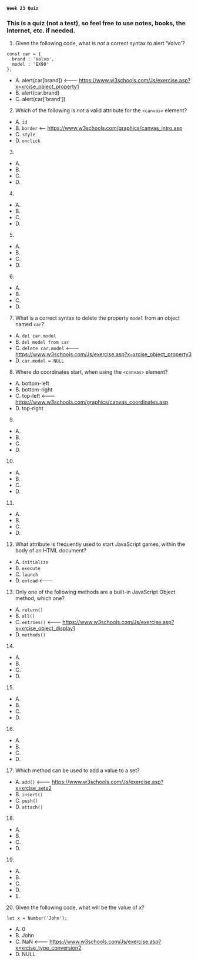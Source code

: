 **`Week 23 Quiz`**

### This is a quiz (not a test), so feel free to use notes, books, the Internet, etc. if needed.

1. Given the following code, what is *not* a correct syntax to alert 'Volvo'?
```
const car = {
  brand : 'Volvo',
  model : 'EX90'
};
```
- A. alert(car[brand]) <--- https://www.w3schools.com/Js/exercise.asp?x=xrcise_object_property1
- B. alert(car.brand)
- C. alert(car['brand'])

2. Which of the following is *not* a valid attribute for the `<canvas>` element?
- A. `id`
- B. `border` <-- https://www.w3schools.com/graphics/canvas_intro.asp
- C. `style`
- D. `onclick`

3. 
- A. 
- B. 
- C. 
- D. 

4. 
- A. 
- B. 
- C. 
- D. 

5. 
- A. 
- B. 
- C. 
- D. 

6. 
- A. 
- B. 
- C. 
- D. 

7. What is a correct syntax to delete the property `model` from an object named `car`?
- A. `del car.model`
- B. `del model from car`
- C. `delete car.model` <--- https://www.w3schools.com/Js/exercise.asp?x=xrcise_object_property3
- D. `car.model = NULL`

8. Where do coordinates start, when using the `<canvas>` element?
- A. bottom-left
- B. bottom-right
- C. top-left <--- https://www.w3schools.com/graphics/canvas_coordinates.asp
- D. top-right

9. 
- A. 
- B. 
- C. 
- D. 

10. 
- A. 
- B. 
- C. 
- D. 

11. 
- A. 
- B. 
- C. 
- D. 

12. What attribute is frequently used to start JavaScript games, within the body of an HTML document?
- A. `initialize`
- B. `execute`
- C. `launch`
- D. `onload` <--- 

13. Only one of the following methods are a built-in JavaScript Object method, which one?
- A. `return()`
- B. `all()`
- C. `entries()` <--- https://www.w3schools.com/Js/exercise.asp?x=xrcise_object_display1
- D. `methods()`

14. 
- A. 
- B. 
- C. 
- D. 

15. 
- A. 
- B. 
- C. 
- D. 

16. 
- A. 
- B. 
- C. 
- D. 

17. Which method can be used to add a value to a set?
- A. `add()` <--- https://www.w3schools.com/Js/exercise.asp?x=xrcise_sets2
- B. `insert()`
- C. `push()`
- D. `attach()`

18. 
- A. 
- B. 
- C. 
- D. 

19. 
- A. 
- B. 
- C. 
- D. 
- E. 

20. Given the following code, what will be the value of x?
```
let x = Number('John');
```
- A. 0
- B. John
- C. NaN <--- https://www.w3schools.com/Js/exercise.asp?x=xrcise_type_conversion2
- D. NULL
